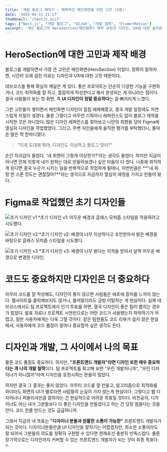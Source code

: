 ```yaml
---
title: '개발 블로그 제작기 - 매력적인 메인화면을 위한 고민 (1편)'
date: '2025-04-11 21:17'
thumbnail: '/nextJs.avif'
tags: ["Next.js", "개발 블로그", "UI/UX", "개발 철학", "FramerMotion"]
excerpt: '개인 블로그의 HeroSection(메인화면) 제작 과정과 디자인, UX에 대한 솔직한 고민을 담아봤어요!'
---
```


# HeroSection에 대한 고민과 제작 배경

블로그를 개발하면서 가장 큰 고민은 메인화면(HeroSection) 이었다. 정확히 말하자면, 시간이 오래 걸린 이유는 디자인과 UX에 대한 고민 때문이다.

데브코스를 통해 확실히 깨달은 게 있다. 좋은 프로덕트는 단순히 다양한 기능을 구현하거나, 코드 최적화를 잘 하고, 깔끔하게 작성한다고 해서 완성되는 게 아니라는 점이다. 결국 사람들이 보는 첫 화면, 즉 **UI 디자인이 정말 중요하다**는 걸 뼈저리게 느꼈다.

그런 고민들이 쌓이면서 메인화면 디자인이 점점 애매해졌고, 결국 개발 일정에도 자연스럽게 차질이 생겼다. 물론 그렇다고 아무런 기획이나 레퍼런스도 없이 블로그 제작을 시작한 것은 아니었다. 많은 디자인 레퍼런스를 찾아보고 나만의 취향을 담아 Figma에 열심히 디자인을 작업했었다. 그리고, 주변 지인들에게 솔직한 평가를 부탁했더니, 돌아온 말은 딱 한마디였다.

> "이게 도대체 뭐야, 디자인도 이상하고 블로그 맞아?"

순간 자괴감이 들었다. '내 취향이 그렇게 이상한가?'라는 생각도 들었다. 하지만 지금이 아니면 언제 이렇게 내가 원하는 대로 만들어보겠나 싶은 마음이 더 컸다. 나중에 취직하게 된다면 결국 누군가 시키는 일을 반복적으로 작업하게 될테니, 이번만큼은 **"내 취향 한 스푼 정도는 괜찮잖아?**라는 생각으로 지금까지 열심히 애정을 가지고 만들어 왔다.

# Figma로 작업했던 초기 디자인들

![초기 디자인 v1](/test-png.png)
*초기 디자인 v1: 어두운 배경과 글래스 모피즘 스타일을 적용하려고 시도했다.

![초기 디자인 v2](/figma-초기디자인v2.svg)
*초기 디자인 v2: 배경이 너무 이상하다고 조언받아서 밝은 배경을 바탕으로 글래스 모피즘 스타일을 시도했다.

![초기 디자인 v3](/figma-초기디자인v3.svg)
*초기 디자인 v3: 배경이 너무 밝다는 지적을 받아서 살짝 어두운 배경으로 변경한 디자인.

# 코드도 중요하지만 디자인은 더 중요하다

아무리 코드를 잘 작성해도, 디자인이 좋지 않으면 사람들은 애초에 흥미를 느끼지 않는다. 웹사이트를 클릭해보지도 않거나, 들어왔더라도 금방 이탈하는 게 현실이다. 실제 데브코스에서도 팀 프로젝트에서 인기 투표를 하면, 결국 디자인이 좋은 팀이 뽑히는 경우가 많았다. 발표 자료나 프로젝트 시연만으로는 어떤 코드가 사용됐는지 파악하기가 어렵고, 일반 사용자에게는 더욱 그럴 것이다. 같은 팀원들도 코드 리뷰가 쉽지 않은 현실에서, 사용자에게 코드 품질이 얼마나 중요할까 싶은 생각도 든다.

# 디자인과 개발, 그 사이에서 나의 목표

물론 코드 품질도 중요하다. 하지만, **"프론트엔드 개발자"라면 디자인 또한 매우 중요하다는 게 나의 개발 철학**이다. 팀 프로젝트를 회고해 보면 "우린 개발자니까", "우린 디자이너가 아니잖아"라며 디자인을 등한시하는 분들이 많았다.

하지만 결국 그 결과는 좋지 않았다. 아무리 코드를 잘 만들고, 알고리즘으로 최적화를 하더라도 화면의 UI가 별로라면 사람들의 눈길이 가지 않는게 현실이다. 그렇다고 웹 디자이너나 퍼블리셔만큼 잘하자는 건 현실적으로 어려운 목표일 것이다. 비전공자, 디자이너도 아닌 내가 그분들보다 더 좋은 디자인을 만들겠다고 하는 건 당장 힘들다는 것을 안다. 코드 한줄 만드는 것도 급급하니까.

그래서 지금의 내 목표는 **"디자이너 분들과 원활한 소통이 가능한"** 프론트엔드 개발자가 되는 것이다. 디자이너분들만큼 UI 디자인을 잘하기는 어렵겠지만, 최소한 소통이라도 잘 되어서 그분들의 의도를 정확히 구현할 수 있다면 현재로선 충분히 만족스럽다. 물론 장기적으로는 디자인까지 커버할 수 있는 프론트엔드 개발자가 되는 것이 최종 목표다. 🔥
